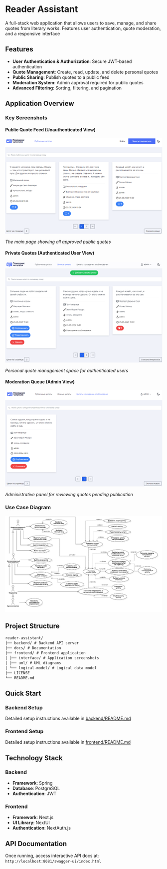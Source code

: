 # Reader Assistant

A full-stack web application that allows users to save, manage, and share quotes from literary works. Features user authentication, quote moderation, and a responsive interface

## Features

- **User Authentication & Authorization**: Secure JWT-based authentication
- **Quote Management**: Create, read, update, and delete personal quotes
- **Public Sharing**: Publish quotes to a public feed
- **Moderation System**: Admin approval required for public quotes
- **Advanced Filtering**: Sorting, filtering, and pagination

## Application Overview

### Key Screenshots

#### Public Quote Feed (Unauthenticated View)

<kbd> <img src="/docs/interface/1.png" alt="Public Quotes"> </kbd>

*The main page showing all approved public quotes*

#### Private Quotes (Authenticated User View)

<kbd> <img src="/docs/interface/12.png" alt="Private Quotes"> </kbd>

*Personal quote management space for authenticated users*

#### Moderation Queue (Admin View)

<kbd> <img src="/docs/interface/17.png" alt="Moderation Queue"> </kbd>

*Administrative panel for reviewing quotes pending publication*

### Use Case Diagram

<kbd> <img src="/docs/uml/use-case.jpg" alt="Use Case Diagram"> </kbd>

## Project Structure
```
reader-assistant/
├── backend/ # Backend API server
├── docs/ # Documentation
├── frontend/ # Frontend application
│ ├── interface/ # Application screenshots
│ ├── uml/ # UML diagrams
│ └── logical-model/ # Logical data model
├── LICENSE
└── README.md
```

## Quick Start

### Backend Setup
Detailed setup instructions available in [backend/README.md](/backend/README.md)

### Frontend Setup  
Detailed setup instructions available in [frontend/README.md](/frontend/README.md)

## Technology Stack

### Backend
- **Framework**: Spring
- **Database**: PostgreSQL
- **Authentication**: JWT

### Frontend  
- **Framework**: Next.js
- **UI Library**: NextUI
- **Authentication**: NextAuth.js

## API Documentation

Once running, access interactive API docs at: `http://localhost:8081/swagger-ui/index.html`
